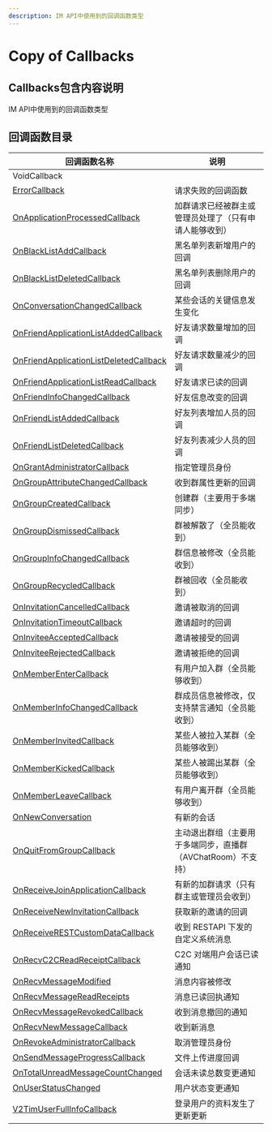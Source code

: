 ```yaml
---
description: IM API中使用到的回调函数类型
---
```


# Copy of Callbacks

## Callbacks包含内容说明

IM API中使用到的回调函数类型

## 回调函数目录

| 回调函数名称                                                                                                    | 说明                                  |
| --------------------------------------------------------------------------------------------------------- | ----------------------------------- |
| VoidCallback                                                                                              |                                     |
| [ErrorCallback](../../class/callbacks/errorcallback.md)                                                   | 请求失败的回调函数                           |
| [OnApplicationProcessedCallback](../../class/callbacks/onapplicationprocessedcallback.md)                 | 加群请求已经被群主或管理员处理了（只有申请人能够收到）         |
| [OnBlackListAddCallback](../../class/callbacks/onblacklistaddcallback.md)                                 | 黑名单列表新增用户的回调                        |
| [OnBlackListDeletedCallback](../../class/callbacks/onblacklistdeletedcallback.md)                         | 黑名单列表删除用户的回调                        |
| [OnConversationChangedCallback](../../class/callbacks/onconversationchangedcallback.md)                   | 某些会话的关键信息发生变化                       |
| [OnFriendApplicationListAddedCallback](../../class/callbacks/onfriendapplicationlistaddedcallback.md)     | 好友请求数量增加的回调                         |
| [OnFriendApplicationListDeletedCallback](../../class/callbacks/onfriendapplicationlistdeletedcallback.md) | 好友请求数量减少的回调                         |
| [OnFriendApplicationListReadCallback](../../class/callbacks/onfriendapplicationlistreadcallback.md)       | 好友请求已读的回调                           |
| [OnFriendInfoChangedCallback](../../class/callbacks/onfriendinfochangedcallback.md)                       | 好友信息改变的回调                           |
| [OnFriendListAddedCallback](../../class/callbacks/onfriendlistaddedcallback.md)                           | 好友列表增加人员的回调                         |
| [OnFriendListDeletedCallback](../../class/callbacks/onfriendlistdeletedcallback.md)                       | 好友列表减少人员的回调                         |
| [OnGrantAdministratorCallback](../../class/callbacks/ongrantadministratorcallback.md)                     | 指定管理员身份                             |
| [OnGroupAttributeChangedCallback](../../class/callbacks/ongroupattributechangedcallback.md)               | 收到群属性更新的回调                          |
| [OnGroupCreatedCallback](../../class/callbacks/ongroupcreatedcallback.md)                                 | 创建群（主要用于多端同步）                       |
| [OnGroupDismissedCallback](../../class/callbacks/ongroupdismissedcallback.md)                             | 群被解散了（全员能收到）                        |
| [OnGroupInfoChangedCallback](../../class/callbacks/ongroupinfochangedcallback.md)                         | 群信息被修改（全员能收到）                       |
| [OnGroupRecycledCallback](../../class/callbacks/ongrouprecycledcallback.md)                               | 群被回收（全员能收到）                         |
| [OnInvitationCancelledCallback](../../class/callbacks/oninvitationcancelledcallback.md)                   | 邀请被取消的回调                            |
| [OnInvitationTimeoutCallback](../../class/callbacks/oninvitationtimeoutcallback.md)                       | 邀请超时的回调                             |
| [OnInviteeAcceptedCallback](../../class/callbacks/oninviteeacceptedcallback.md)                           | 邀请被接受的回调                            |
| [OnInviteeRejectedCallback](../../class/callbacks/oninviteerejectedcallback.md)                           | 邀请被拒绝的回调                            |
| [OnMemberEnterCallback](../../class/callbacks/onmemberentercallback.md)                                   | 有用户加入群（全员能够收到）                      |
| [OnMemberInfoChangedCallback](../../class/callbacks/onmemberinfochangedcallback.md)                       | 群成员信息被修改，仅支持禁言通知（全员能收到）             |
| [OnMemberInvitedCallback](../../class/callbacks/onmemberinvitedcallback.md)                               | 某些人被拉入某群（全员能够收到）                    |
| [OnMemberKickedCallback](../../class/callbacks/onmemberkickedcallback.md)                                 | 某些人被踢出某群（全员能够收到）                    |
| [OnMemberLeaveCallback](../../class/callbacks/onmemberleavecallback.md)                                   | 有用户离开群（全员能够收到）                      |
| [OnNewConversation](../../class/callbacks/onnewconversation.md)                                           | 有新的会话                               |
| [OnQuitFromGroupCallback](../../class/callbacks/onquitfromgroupcallback.md)                               | 主动退出群组（主要用于多端同步，直播群（AVChatRoom）不支持） |
| [OnReceiveJoinApplicationCallback](../../class/callbacks/onreceivejoinapplicationcallback.md)             | 有新的加群请求（只有群主或管理员会收到）                |
| [OnReceiveNewInvitationCallback](../../class/callbacks/onreceivenewinvitationcallback.md)                 | 获取新的邀请的回调                           |
| [OnReceiveRESTCustomDataCallback](../../class/callbacks/onreceiverestcustomdatacallback.md)               | 收到 RESTAPI 下发的自定义系统消息               |
| [OnRecvC2CReadReceiptCallback](../../class/callbacks/onrecvc2creadreceiptcallback.md)                     | C2C 对端用户会话已读通知                      |
| [OnRecvMessageModified](../../class/callbacks/onrecvmessagemodified.md)                                   | 消息内容被修改                             |
| [OnRecvMessageReadReceipts](../../class/callbacks/onrecvmessagereadreceipts.md)                           | 消息已读回执通知                            |
| [OnRecvMessageRevokedCallback](../../class/callbacks/onrecvmessagerevokedcallback.md)                     | 收到消息撤回的通知                           |
| [OnRecvNewMessageCallback](../../class/callbacks/onrecvnewmessagecallback.md)                             | 收到新消息                               |
| [OnRevokeAdministratorCallback](../../class/callbacks/onrevokeadministratorcallback.md)                   | 取消管理员身份                             |
| [OnSendMessageProgressCallback](../../class/callbacks/onsendmessageprogresscallback.md)                   | 文件上传进度回调                            |
| [OnTotalUnreadMessageCountChanged](../../class/callbacks/ontotalunreadmessagecountchanged.md)             | 会话未读总数变更通知                          |
| [OnUserStatusChanged](../../class/callbacks/onuserstatuschanged.md)                                       | 用户状态变更通知                            |
| [V2TimUserFullInfoCallback](../../class/callbacks/v2timuserfullinfocallback.md)                           | 登录用户的资料发生了更新更新                      |
